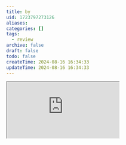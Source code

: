 ```yaml
---
title: by
uid: 1723797273126
aliases:
categories: []
tags:
  - review
archive: false
draft: false
todo: false
createTime: 2024-08-16 16:34:33
updateTime: 2024-08-16 16:34:33
---
```


<iframe
  class="iframe_full"
  src="https://dict.youdao.com/result?word=by&lang=en"
>
</iframe>

